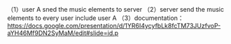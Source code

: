 （1）user A sned the music elements to server 
（2）server send the music elements to every user include user A 
（3）documentation：https://docs.google.com/presentation/d/1YR6I4ycyfbLk8fcTM73JUzfvoP-aYH46Mf9DN2SyMaM/edit#slide=id.p
